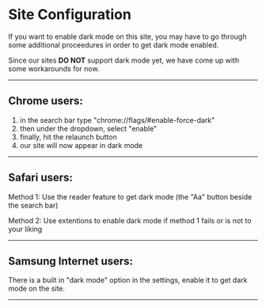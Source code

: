 # Site Configuration

If you want to enable dark mode on this site, you may have to go through some additional proceedures in order to get dark mode enabled.

Since our sites **DO NOT** support dark mode yet, we have come up with some workarounds for now.

---

## Chrome users:

1. in the search bar type "chrome://flags/#enable-force-dark"
2. then under the dropdown, select "enable"
3. finally, hit the relaunch button
4. our site will now appear in dark mode

---

## Safari users:

Method 1:
Use the reader feature to get dark mode (the "Aa" button beside the search bar)

Method 2:
Use extentions to enable dark mode if method 1 fails or is not to your liking

---

## Samsung Internet users:

There is a built in "dark mode" option in the settings, enable it to get dark mode on the site.

---
